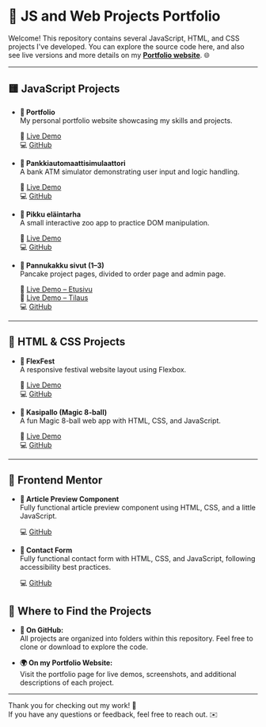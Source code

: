 # 🚀 JS and Web Projects Portfolio

Welcome! This repository contains several JavaScript, HTML, and CSS projects I've developed. You can explore the source code here, and also see live versions and more details on my **[Portfolio website](https://portfolio-a8654.web.app/index.html)**. 🌐

---

## 🟨 JavaScript Projects

- **📁 Portfolio**  
  My personal portfolio website showcasing my skills and projects.

  🔗 [Live Demo](https://portfolio-a8654.web.app/index.html)  
  💻 [GitHub](https://github.com/Nyukaa/BCNew/tree/main/HTML/profile_page_project)

- **🏧 Pankkiautomaattisimulaattori**  
  A bank ATM simulator demonstrating user input and logic handling.

  🔗 [Live Demo](https://pankkiautomaattisimulaattori.web.app)  
  💻 [GitHub](https://github.com/Nyukaa/BCNew/tree/main/JSHarjoitukset/viikko_4/Pankki)

- **🐾 Pikku eläintarha**  
  A small interactive zoo app to practice DOM manipulation.

  🔗 [Live Demo](https://pikku-elaintarha-88c4c.web.app)  
  💻 [GitHub](https://github.com/Nyukaa/BCNew/tree/main/JSHarjoitukset/viikko_7/eläntarha)

- **🥞 Pannukakku sivut (1–3)**  
  Pancake project pages, divided to order page and admin page.

  🔗 [Live Demo – Etusivu](https://pannukakku-87646.web.app)  
  🔗 [Live Demo – Tilaus](https://pannukakku-87646.web.app/tilaus.html)  
  💻 [GitHub](https://github.com/Nyukaa/BCNew/tree/main/HTML/09-viikko/Pannukakku)

---

## 🎨 HTML & CSS Projects

- **🎉 FlexFest**  
  A responsive festival website layout using Flexbox.

  🔗 [Live Demo](https://flex-haroijtus.web.app/)  
  💻 [GitHub](https://github.com/Nyukaa/BCNew/tree/main/HTML/06-viikko/Flex-haroijtus)

- **🎱 Kasipallo (Magic 8-ball)**  
  A fun Magic 8-ball web app with HTML, CSS, and JavaScript.

  🔗 [Live Demo](https://magic-ball-1418b.web.app/)  
  💻 [GitHub](https://github.com/Nyukaa/BCNew/tree/main/HTML/08-viikko/magic_ball)

---

## 🎨 Frontend Mentor

- **📰 Article Preview Component**  
  Fully functional article preview component using HTML, CSS, and a little JavaScript.

  💻 [GitHub](https://github.com/Nyukaa/BCNew/tree/main/FrontendMentor/article-preview-component-master)

- **📩 Contact Form**  
  Fully functional contact form with HTML, CSS, and JavaScript, following accessibility best practices.

  💻 [GitHub](https://github.com/Nyukaa/BCNew/blob/main/FrontendMentor/contact-form-main/)

## 📍 Where to Find the Projects

- **📂 On GitHub:**  
  All projects are organized into folders within this repository. Feel free to clone or download to explore the code.

- **🌍 On my Portfolio Website:**  
  Visit the portfolio page for live demos, screenshots, and additional descriptions of each project.

---

Thank you for checking out my work! 🙏  
If you have any questions or feedback, feel free to reach out. ✉️
